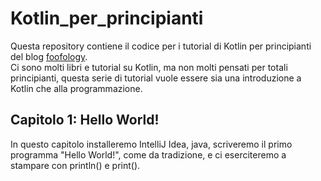 # Kotlin_per_principianti
Questa repository contiene il codice per i tutorial di Kotlin per principianti del blog [foofology](https://foofologia.wordpress.com/).<br>
Ci sono molti libri e tutorial su Kotlin, ma non molti pensati per totali principianti,
questa serie di tutorial vuole essere sia una introduzione a Kotlin che alla programmazione.

## Capitolo 1: Hello World!
In questo capitolo installeremo IntelliJ Idea, java, scriveremo il primo programma "Hello World!", come da tradizione,
e ci eserciteremo a stampare con println() e print().

